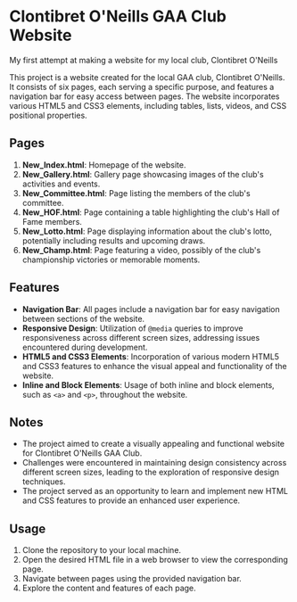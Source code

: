 # Clontibret O'Neills GAA Club Website
My first attempt at making a website for my local club, Clontibret O'Neills

This project is a website created for the local GAA club, Clontibret O'Neills. It consists of six pages, each serving a specific purpose, and features a navigation bar for easy access between pages. The website incorporates various HTML5 and CSS3 elements, including tables, lists, videos, and CSS positional properties.

## Pages

1. **New_Index.html**: Homepage of the website.
2. **New_Gallery.html**: Gallery page showcasing images of the club's activities and events.
3. **New_Committee.html**: Page listing the members of the club's committee.
4. **New_HOF.html**: Page containing a table highlighting the club's Hall of Fame members.
5. **New_Lotto.html**: Page displaying information about the club's lotto, potentially including results and upcoming draws.
6. **New_Champ.html**: Page featuring a video, possibly of the club's championship victories or memorable moments.

## Features

- **Navigation Bar**: All pages include a navigation bar for easy navigation between sections of the website.
- **Responsive Design**: Utilization of `@media` queries to improve responsiveness across different screen sizes, addressing issues encountered during development.
- **HTML5 and CSS3 Elements**: Incorporation of various modern HTML5 and CSS3 features to enhance the visual appeal and functionality of the website.
- **Inline and Block Elements**: Usage of both inline and block elements, such as `<a>` and `<p>`, throughout the website.

## Notes

- The project aimed to create a visually appealing and functional website for Clontibret O'Neills GAA Club.
- Challenges were encountered in maintaining design consistency across different screen sizes, leading to the exploration of responsive design techniques.
- The project served as an opportunity to learn and implement new HTML and CSS features to provide an enhanced user experience.

## Usage

1. Clone the repository to your local machine.
2. Open the desired HTML file in a web browser to view the corresponding page.
3. Navigate between pages using the provided navigation bar.
4. Explore the content and features of each page.
